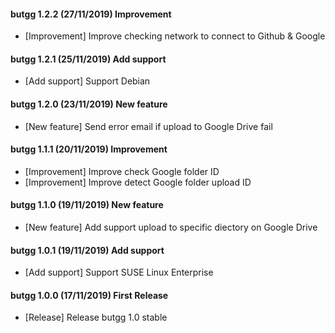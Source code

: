 #### butgg 1.2.2 (27/11/2019) Improvement
- [Improvement] Improve checking network to connect to Github & Google

#### butgg 1.2.1 (25/11/2019) Add support
- [Add support] Support Debian

#### butgg 1.2.0 (23/11/2019) New feature
- [New feature] Send error email if upload to Google Drive fail

#### butgg 1.1.1 (20/11/2019) Improvement
- [Improvement] Improve check Google folder ID
- [Improvement] Improve detect Google folder upload ID

#### butgg 1.1.0 (19/11/2019) New feature
- [New feature] Add support upload to specific diectory on Google Drive

#### butgg 1.0.1 (19/11/2019) Add support
- [Add support] Support SUSE Linux Enterprise

#### butgg 1.0.0 (17/11/2019) First Release
- [Release] Release butgg 1.0 stable

